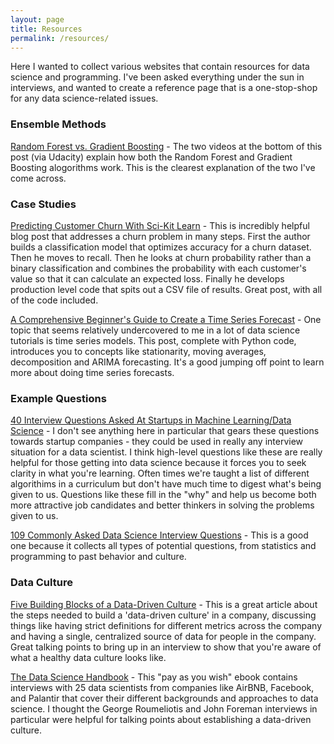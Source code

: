```yaml
---
layout: page
title: Resources
permalink: /resources/
---
```


Here I wanted to collect various websites that contain resources for data science and programming. I've been asked everything under the sun in interviews, and wanted to create a reference page that is a one-stop-shop for any data science-related issues.

### Ensemble Methods

<a href="https://discuss.analyticsvidhya.com/t/what-is-the-fundamental-difference-between-randomforest-and-gradient-boosting-algorithms/2341/3" target="_blank">Random Forest vs. Gradient Boosting</a> - The two videos at the bottom of this post (via Udacity) explain how both the Random Forest and Gradient Boosting alogorithms work. This is the clearest explanation of the two I've come across.

### Case Studies

<a href="http://blog.yhat.com/posts/predicting-customer-churn-with-sklearn.html" target="_blank">Predicting Customer Churn With Sci-Kit Learn</a> - This is incredibly helpful blog post that addresses a churn problem in many steps. First the author builds a classification model that optimizes accuracy for a churn dataset. Then he moves to recall. Then he looks at churn probability rather than a binary classification and combines the probability with each customer's value so that it can calculate an expected loss. Finally he develops production level code that spits out a CSV file of results. Great post, with all of the code included.

<a href="https://www.analyticsvidhya.com/blog/2016/02/time-series-forecasting-codes-python/" target="_blank">A Comprehensive Beginner's Guide to Create a Time Series Forecast</a> - One topic that seems relatively undercovered to me in a lot of data science tutorials is time series models. This post, complete with Python code, introduces you to concepts like stationarity, moving averages, decomposition and ARIMA forecasting. It's a good jumping off point to learn more about doing time series forecasts.

### Example Questions

<a href="https://www.analyticsvidhya.com/blog/2016/09/40-interview-questions-asked-at-startups-in-machine-learning-data-science/" target="_blank">40 Interview Questions Asked At Startups in Machine Learning/Data Science</a> - I don't see anything here in particular that gears these questions towards startup companies - they could be used in really any interview situation for a data scientist. I think high-level questions like these are really helpful for those getting into data science because it forces you to seek clarity in what you're learning. Often times we're taught a list of different algorithims in a curriculum but don't have much time to digest what's being given to us. Questions like these fill in the "why" and help us become both more attractive job candidates and better thinkers in solving the problems given to us.

<a href="https://www.springboard.com/blog/data-science-interview-questions/" target="_blank">109 Commonly Asked Data Science Interview Questions</a> - This is a good one because it collects all types of potential questions, from statistics and programming to past behavior and culture.

### Data Culture

<a href="https://techcrunch.com/2017/06/23/five-building-blocks-of-a-data-driven-culture/" target="_blank"> Five Building Blocks of a Data-Driven Culture</a> - This is a great article about the steps needed to build a 'data-driven culture' in a company, discussing things like having strict definitions for different metrics across the company and having a single, centralized source of data for people in the company. Great talking points to bring up in an interview to show that you're aware of what a healthy data culture looks like.

<a href="http://www.thedatasciencehandbook.com/" target="_blank"> The Data Science Handbook</a> - This "pay as you wish" ebook contains interviews with 25 data scientists from companies like AirBNB, Facebook, and Palantir that cover their different backgrounds and approaches to data science. I thought the George Roumeliotis and John Foreman interviews in particular were helpful for talking points about establishing a data-driven culture.